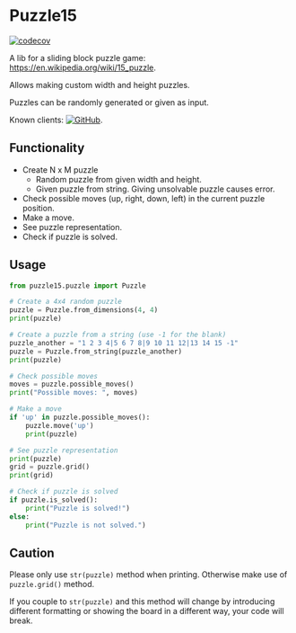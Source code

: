 # Puzzle15

[![codecov](https://codecov.io/gh/EvalVis/Puzzle15/branch/main/graph/badge.svg)](https://codecov.io/gh/EvalVis/Puzzle15)

A lib for a sliding block puzzle game: https://en.wikipedia.org/wiki/15_puzzle.

Allows making custom width and height puzzles.

Puzzles can be randomly generated or given as input.

Known clients: [![GitHub](https://img.shields.io/badge/GitHub-EvalVis/Puzzle15Gym-black?style=flat&logo=github)](https://github.com/EvalVis/Puzzle15Gym).

## Functionality
- Create N x M puzzle
    - Random puzzle from given width and height.
    - Given puzzle from string. Giving unsolvable puzzle causes error.
- Check possible moves (up, right, down, left) in the current puzzle position.
- Make a move.
- See puzzle representation.
- Check if puzzle is solved.

## Usage

```python
from puzzle15.puzzle import Puzzle

# Create a 4x4 random puzzle
puzzle = Puzzle.from_dimensions(4, 4)
print(puzzle)

# Create a puzzle from a string (use -1 for the blank)
puzzle_another = "1 2 3 4|5 6 7 8|9 10 11 12|13 14 15 -1"
puzzle = Puzzle.from_string(puzzle_another)
print(puzzle)

# Check possible moves
moves = puzzle.possible_moves()
print("Possible moves: ", moves)

# Make a move
if 'up' in puzzle.possible_moves():
    puzzle.move('up')
    print(puzzle)

# See puzzle representation
print(puzzle)
grid = puzzle.grid()
print(grid)

# Check if puzzle is solved
if puzzle.is_solved():
    print("Puzzle is solved!")
else:
    print("Puzzle is not solved.")
```

## Caution
Please only use `str(puzzle)` method when printing.
Otherwise make use of `puzzle.grid()` method.

If you couple to `str(puzzle)` and this method will change by introducing different
formatting or showing the board in a different way, your code will break.